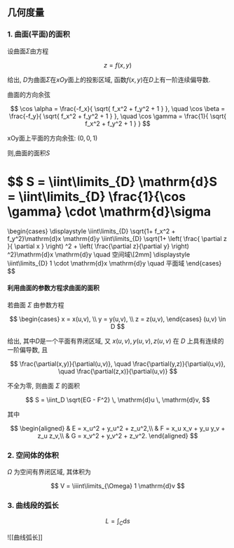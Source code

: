 ## 几何度量

### 1. 曲面(平面)的面积

设曲面$\Sigma$由方程

$$
z= f(x,y)
$$

给出, $D$为曲面$\Sigma$在$xOy$面上的投影区域,
函数$f(x,y)$在$D$上有一阶连续偏导数.

曲面的方向余弦

$$
\cos \alpha = \frac{-f_x}{ \sqrt{ f_x^2 + f_y^2 + 1 } }, \quad
\cos \beta = \frac{-f_y}{ \sqrt{ f_x^2 + f_y^2 + 1 } }, \quad
\cos \gamma = \frac{1}{ \sqrt{ f_x^2 + f_y^2 + 1 } }
$$

xOy面上平面的方向余弦: $(0, 0, 1)$

则,曲面的面积$S$

$$
S
= \iint\limits_{D} \mathrm{d}S
= \iint\limits_{D} \frac{1}{\cos \gamma} \cdot \mathrm{d}\sigma
=
\begin{cases}
	\displaystyle \iint\limits_{D} \sqrt{1+ f_x^2 + f_y^2}\mathrm{d}x \mathrm{d}y
	\iint\limits_{D} \sqrt{1+ \left( \frac{ \partial z }{ \partial x } \right) ^2 + \left( \frac{\partial z}{\partial y} \right) ^2}\mathrm{d}x \mathrm{d}y \quad 空间域\\[2mm]
	\displaystyle \iint\limits_{D} 1 \cdot \mathrm{d}x \mathrm{d}y \quad 平面域
\end{cases}
$$

#### 利用曲面的参数方程求曲面的面积

若曲面 $\Sigma$ 由参数方程

$$
\begin{cases}
	x = x(u,v), \\
	y = y(u,v), \\
	z = z(u,v),
\end{cases}
(u,v) \in D
$$

给出, 其中$D$是一个平面有界闭区域, 又 $x(u,v), y(u,v), z(u,v)$ 在 $D$ 上具有连续的一阶偏导数, 且

$$
\frac{\partial(x,y)}{\partial(u,v)}, \quad \frac{\partial(y,z)}{\partial(u,v)}, \quad \frac{\partial(z,x)}{\partial(u,v)}
$$

不全为零, 则曲面 $\Sigma$ 的面积

$$
S = \iint_D \sqrt{EG - F^2} \, \mathrm{d}u \, \mathrm{d}v,
$$

其中

$$
\begin{aligned}
	& E = x_u^2 + y_u^2 + z_u^2,\\
	& F = x_u x_v + y_u y_v + z_u z_v,\\
	& G = x_v^2 + y_v^2 + z_v^2.
\end{aligned}
$$

### 2. 空间体的体积

$\Omega$ 为空间有界闭区域, 其体积为

$$
V = \iiint\limits_{\Omega} 1 \mathrm{d}v
$$

### 3. 曲线段的弧长

$$
L = \int_{C} \mathrm{d}s
$$

![[曲线弧长]]
